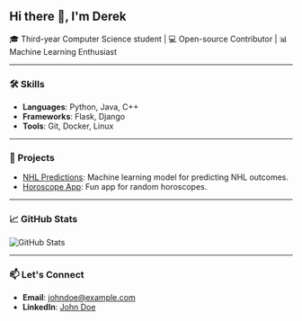 ## Hi there 👋, I'm Derek

🎓 Third-year Computer Science student | 💻 Open-source Contributor | 📊 Machine Learning Enthusiast

---

### 🛠 Skills
- **Languages**: Python, Java, C++
- **Frameworks**: Flask, Django
- **Tools**: Git, Docker, Linux

---

### 🌟 Projects
- [NHL Predictions](https://github.com/yourusername/nhl-predictions): Machine learning model for predicting NHL outcomes.
- [Horoscope App](https://github.com/yourusername/horoscope-app): Fun app for random horoscopes.

---

### 📈 GitHub Stats
![GitHub Stats](https://github-readme-stats.vercel.app/api?username=yourusername&show_icons=true&theme=radical)

---

### 📫 Let's Connect
- **Email**: johndoe@example.com
- **LinkedIn**: [John Doe](https://linkedin.com/in/johndoe)


<!--
**derek-xu/derek-xu** is a ✨ _special_ ✨ repository because its `README.md` (this file) appears on your GitHub profile.

Here are some ideas to get you started:

- 🔭 I’m currently working on ...
- 🌱 I’m currently learning ...
- 👯 I’m looking to collaborate on ...
- 🤔 I’m looking for help with ...
- 💬 Ask me about ...
- 📫 How to reach me: ...
- 😄 Pronouns: ...
- ⚡ Fun fact: ...
-->
